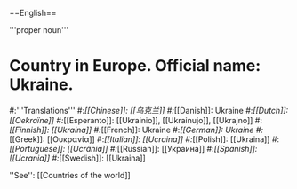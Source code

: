 ==English==

'''proper noun'''

# Country in Europe. Official name: Ukraine.
#:'''Translations'''
#:*[[Chinese]]: [[乌克兰]]
#:*[[Danish]]: Ukraine
#:*[[Dutch]]: [[Oekraïne]]
#:*[[Esperanto]]: [[Ukrainio]], [[Ukrainujo]], [[Ukrajno]]
#:*[[Finnish]]: [[Ukraina]]
#:*[[French]]: Ukraine
#:*[[German]]: Ukraine
#:*[[Greek]]: [[Ουκρανία]]
#:*[[Italian]]: [[Ucraina]]
#:*[[Polish]]: [[Ukraina]]
#:*[[Portuguese]]: [[Ucrânia]]
#:*[[Russian]]: [[Украина]]
#:*[[Spanish]]: [[Ucrania]]
#:*[[Swedish]]: [[Ukraina]]

''See'': [[Countries of the world]]